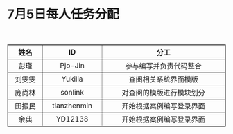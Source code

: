 # 7月5日每人任务分配<br>

<table border="1" class="table" cellpadding="0" cellspacing="0" >
  <th  width="200px"}>姓名</th>
  <th  width="200px">ID</th>
  <th  width="1000px">分工</th>
 
  <tr align="center">
    <td>彭瑾</td>
    <td>Pjo-Jin</td>
    <td>参与编写并负责代码整合</td>
  </tr>

  <tr align="center">
    <td>刘雯雯</td>
    <td>Yukilia</td>
    <td>查阅相关系统界面模版</td>
  </tr>

  <tr align="center">
    <td>庞尚林</td>
    <td>sonlink</td>
    <td>对查阅的模版进行模块划分</td>
  </tr>
  
  <tr align="center">
    <td>田振民</td>
    <td>tianzhenmin</td>
    <td>开始根据案例编写登录界面</td>
  </tr>
  
  <tr align="center">
    <td>余典</td>
    <td>YD12138</td>
    <td>开始根据案例编写登录界面</td>
  </tr>

</table>


 

